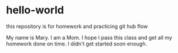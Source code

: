 # hello-world
this repository is for homework and practicing git hub flow

My name is Mary.  I am a Mom. I hope I pass this class and get all my homework done on time.  I didn't get started soon enough.  